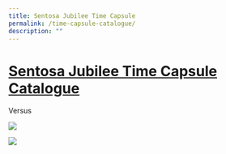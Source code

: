 ```yaml
---
title: Sentosa Jubilee Time Capsule
permalink: /time-capsule-catalogue/
description: ""
---
```

# **[Sentosa Jubilee Time Capsule Catalogue](/files/Sentosa%20Jubilee%20Time%20Capsule/Sentosa-JubileeTimeCapsule-1080x1920px_Layout%201.pdf)**


Versus

![](/images/flag.jpg)

![](/images/sentosa-banner.jpg)